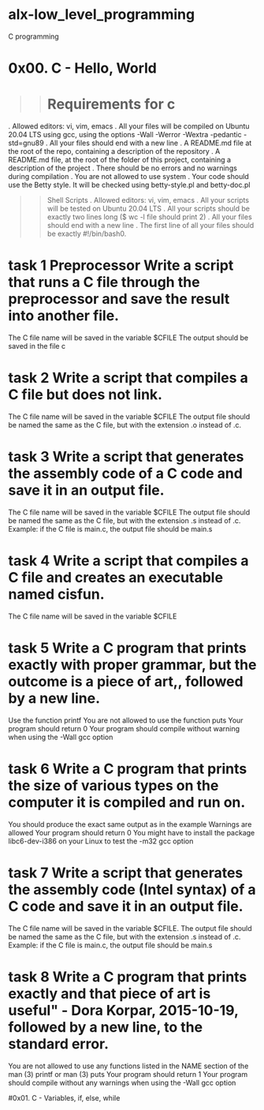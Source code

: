 # alx-low_level_programming
C programming
# 0x00. C - Hello, World
>> # Requirements for c
. Allowed editors: vi, vim, emacs
. All your files will be compiled on Ubuntu 20.04 LTS using gcc, using the options -Wall -Werror -Wextra -pedantic -std=gnu89
. All your files should end with a new line
. A README.md file at the root of the repo, containing a description of the repository
. A README.md file, at the root of the folder of this project, containing a description of the project
. There should be no errors and no warnings during compilation
. You are not allowed to use system
. Your code should use the Betty style. It will be checked using betty-style.pl and betty-doc.pl
>> Shell Scripts
. Allowed editors: vi, vim, emacs
. All your scripts will be tested on Ubuntu 20.04 LTS
. All your scripts should be exactly two lines long ($ wc -l file should print 2)
. All your files should end with a new line
. The first line of all your files should be exactly #!/bin/bash0.
# task 1 Preprocessor Write a script that runs a C file through the preprocessor and save the result into another file.
The C file name will be saved in the variable $CFILE
The output should be saved in the file c
# task 2 Write a script that compiles a C file but does not link.
The C file name will be saved in the variable $CFILE
The output file should be named the same as the C file, but with the extension .o instead of .c.
# task 3 Write a script that generates the assembly code of a C code and save it in an output file.
The C file name will be saved in the variable $CFILE
The output file should be named the same as the C file, but with the extension .s instead of .c.
Example: if the C file is main.c, the output file should be main.s
# task 4 Write a script that compiles a C file and creates an executable named cisfun.
The C file name will be saved in the variable $CFILE
# task 5 Write a C program that prints exactly with proper grammar, but the outcome is a piece of art,, followed by a new line.
Use the function printf
You are not allowed to use the function puts
Your program should return 0
Your program should compile without warning when using the -Wall gcc option
# task 6 Write a C program that prints the size of various types on the computer it is compiled and run on.
You should produce the exact same output as in the example
Warnings are allowed
Your program should return 0
You might have to install the package libc6-dev-i386 on your Linux to test the -m32 gcc option
# task 7 Write a script that generates the assembly code (Intel syntax) of a C code and save it in an output file.

The C file name will be saved in the variable $CFILE.
The output file should be named the same as the C file, but with the extension .s instead of .c.
Example: if the C file is main.c, the output file should be main.s
# task 8 Write a C program that prints exactly and that piece of art is useful" - Dora Korpar, 2015-10-19, followed by a new line, to the standard error.
You are not allowed to use any functions listed in the NAME section of the man (3) printf or man (3) puts
Your program should return 1
Your program should compile without any warnings when using the -Wall gcc option

#0x01. C - Variables, if, else, while

